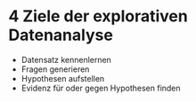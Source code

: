 # 4 Ziele der explorativen Datenanalyse

* Datensatz kennenlernen
* Fragen generieren
* Hypothesen aufstellen
* Evidenz für oder gegen Hypothesen finden
